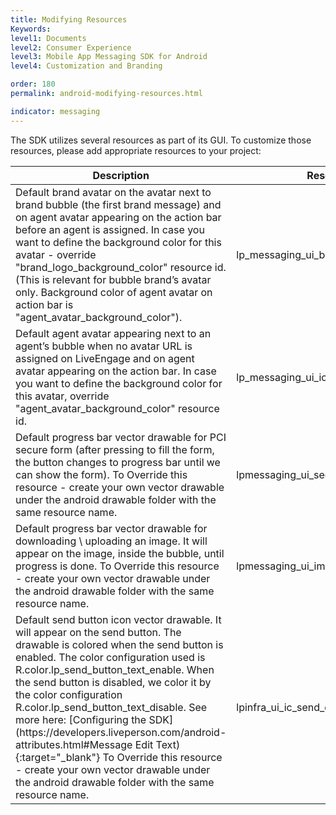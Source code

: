 ```yaml
---
title: Modifying Resources
Keywords:
level1: Documents
level2: Consumer Experience
level3: Mobile App Messaging SDK for Android
level4: Customization and Branding

order: 180
permalink: android-modifying-resources.html

indicator: messaging
---
```


The SDK utilizes several resources as part of its GUI. To customize those resources, please add appropriate resources to your project:

<table>
<thead>
  <tr>
    <th>Description</th>
    <th>Resources name</th>
  </tr>
</thead>
<tbody>
  <tr>
    <td>Default brand avatar on the avatar next to brand bubble (the first brand message) and on agent avatar appearing on the action bar before an agent is assigned. In case you want to define the background color for this avatar - override "brand_logo_background_color" resource id. (This is relevant for bubble brand’s avatar only. Background color of agent avatar on action bar is "agent_avatar_background_color").</td>
    <td>lp_messaging_ui_brand_logo </td>
  </tr>


  <tr>
    <td>Default agent avatar appearing next to an agent’s bubble when no avatar URL is assigned on LiveEngage and on agent avatar appearing on the action bar.  In case you want to define the background color for this avatar, override "agent_avatar_background_color" resource id. </td>
    <td>lp_messaging_ui_ic_agent_avatar</td>
  </tr>


  <tr>
    <td>Default progress bar vector drawable for PCI secure form (after pressing to fill the form, the button changes to progress bar until we can show the form).
    To Override this resource - create your own vector drawable under the android drawable folder with the same resource name.
   </td>
    <td>lpmessaging_ui_secure_form_progress_bar.xml</td>
  </tr>


  <tr>
    <td>Default progress bar vector drawable for downloading \ uploading an image. It will appear on the image, inside the bubble, until progress is done.  
    To Override this resource - create your own vector drawable under the android drawable folder with the same resource name.
   </td>
    <td>lpmessaging_ui_image_progress_bar.xml</td>
  </tr>

  <tr>
    <td>Default send button icon vector drawable. It will appear on the send button.
    The drawable is colored when the send button is enabled. The color configuration used is R.color.lp_send_button_text_enable. When the send button is disabled, we color it by the color configuration R.color.lp_send_button_text_disable. See more here: [Configuring the SDK](https://developers.liveperson.com/android-attributes.html#Message Edit Text){:target="_blank"}
    To Override this resource - create your own vector drawable under the android drawable folder with the same resource name.
   </td>
    <td>lpinfra_ui_ic_send_disabled.xml</td>
  </tr>
</tbody>
</table>
